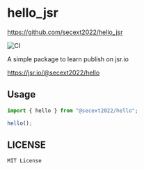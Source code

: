# hello_jsr

<https://github.com/secext2022/hello_jsr>

![CI](https://github.com/secext2022/hello_jsr/actions/workflows/ci.yml/badge.svg)

A simple package to learn publish on jsr.io

<https://jsr.io/@secext2022/hello>

## Usage

```js
import { hello } from "@secext2022/hello";

hello();
```

## LICENSE

`MIT License`
